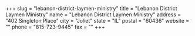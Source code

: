 +++
slug = "lebanon-district-laymen-ministry"
title = "Lebanon District Laymen Ministry"
name = "Lebanon District Laymen Ministry"
address = "402 Singleton Place"
city = "Joliet"
state = "IL"
postal = "60436"
website = ""
phone = "815-723-9445"
fax = ""
+++
